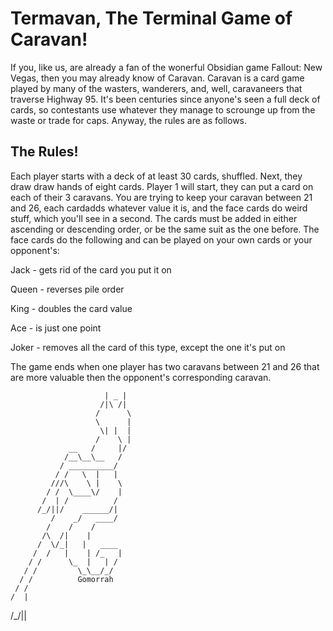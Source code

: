 # Termavan, The Terminal Game of Caravan!

If you, like us, are already a fan of the wonerful Obsidian game Fallout: New Vegas, then you may already know of Caravan.
Caravan is a card game played by many of the wasters, wanderers, and, well, caravaneers that traverse Highway 95. It's been centuries since
anyone's seen a full deck of cards, so contestants use whatever they manage to scrounge up from the waste or trade for caps. Anyway, the rules
are as follows.

## The Rules!

Each player starts with a deck of at least 30 cards, shuffled. Next, they draw draw hands of eight cards. Player 1 will start, they can put
a card on each of their 3 caravans. You are trying to keep your caravan between 21 and 26, each cardadds whatever value it is, and the face cards
do weird stuff, which you'll see in a second. The cards must be added in either ascending or descending order, or be the same suit as the one before.
The face cards do the following and can be played on your own cards or your opponent's:


Jack - gets rid of the card you put it on

Queen - reverses pile order

King - doubles the card value

Ace - is just one point

Joker - removes all the card of this type, except the one it's put on

The game ends when one player has two caravans between 21 and 26 that are more valuable then the opponent's corresponding caravan.
            

                                 
                         | _ |
                        /|\ /|  
                       /      \       
                       \      |      
                        \| |  |       
                       /    \ |    
                 __   /     |/    
                /__\__\__   /       
               / __________/            
              / /   \  |   |      
             ///\    \ |    \      
            / /  \____\/    |   
           /  | /          /    
          /_/||/    ______/|    
             /    _/   ____/    
            /    /    /          
           /\  /|    |          
          /  \/_|   |   ____    
         /  /   |    | /_   |   
        / /      \_  |   | /    
       / /         \_\__/_/     
      / /          Gomorrah     
     / /                        
    /  |                  
   /_/||                        
